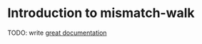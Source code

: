 # Introduction to mismatch-walk

TODO: write [great documentation](http://jacobian.org/writing/great-documentation/what-to-write/)
